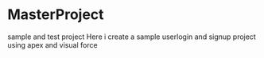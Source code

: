 # MasterProject
sample and test project
Here i create a sample userlogin and signup project using apex and visual force
